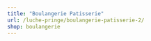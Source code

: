 ```yaml
---
title: "Boulangerie Patisserie"
url: /luche-pringe/boulangerie-patisserie-2/
shop: boulangerie
---
```

